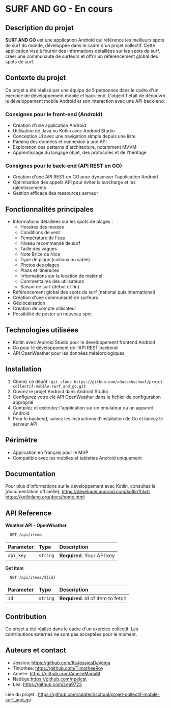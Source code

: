 # SURF AND GO - En cours

## Description du projet

**SURF AND GO** est une application Android qui référence les meilleurs spots de surf du monde, développée dans le cadre d'un projet collectif. Cette application vise à fournir des informations détaillées sur les spots de surf, créer une communauté de surfeurs et offrir un référencement global des spots de surf.

## Contexte du projet

Ce projet a été réalisé par une équipe de 5 personnes dans le cadre d'un exercice de développement mobile et back-end. L'objectif était de découvrir le développement mobile Android et son interaction avec une API back-end.

### Consignes pour le front-end (Android)

- Création d'une application Android
- Utilisation de Java ou Kotlin avec Android Studio
- Conception UI avec une navigation simple depuis une liste
- Parsing des données et connexion à une API
- Exploration des patterns d'architecture, notamment MVVM
- Apprentissage du langage objet, des protocoles et de l'héritage

### Consignes pour le back-end (API REST en GO)

- Création d'une API REST en GO pour dynamiser l'application Android
- Optimisation des appels API pour éviter la surcharge et les ralentissements
- Gestion efficace des ressources serveur

## Fonctionnalités principales

- Informations détaillées sur les spots de plages :
  - Horaires des marées
  - Conditions de vent
  - Température de l'eau
  - Niveau recommandé de surf
  - Taille des vagues
  - Note Brice de Nice
  - Type de plage (cailloux ou sable)
  - Photos des plages
  - Plans et itinéraires
  - Informations sur la location de matériel
  - Commentaires des utilisateurs
  - Saison de surf (début et fin)
- Référencement global des spots de surf (national puis international)
- Création d'une communauté de surfeurs
- Géolocalisation
- Création de compte utilisateur
- Possibilité de poster un nouveau spot

## Technologies utilisées

- Kotlin avec Android Studio pour le développement frontend Android
- Go pour le développement de l'API REST backend
- API OpenWeather pour les données météorologiques

## Installation

1. Clonez ce dépôt : `git clone https://github.com/adatechschool/projet-collectif-mobile-surf_and_go.git`
2. Ouvrez le projet Android dans Android Studio
3. Configurez votre clé API OpenWeather dans le fichier de configuration approprié
4. Compilez et exécutez l'application sur un émulateur ou un appareil Android
5. Pour le backend, suivez les instructions d'installation de Go et lancez le serveur API

## Périmètre

- Application en français pour le MVP
- Compatible avec les mobiles et tablettes Android uniquement

## Documentation

Pour plus d'informations sur le développement avec Kotlin, consultez la [documentation officielle]: https://developer.android.com/kotlin?hl=fr
https://kotlinlang.org/docs/home.html

## API Reference

**Weather API - OpenWeather**

```http
  GET /api/items
```

| Parameter | Type     | Description                |
| :-------- | :------- | :------------------------- |
| `api_key` | `string` | **Required**. Your API key |

**Get item**

```http
  GET /api/items/${id}
```

| Parameter | Type     | Description                       |
| :-------- | :------- | :-------------------------------- |
| `id`      | `string` | **Required**. Id of item to fetch |


## Contribution

Ce projet a été réalisé dans le cadre d'un exercice collectif. Les contributions externes ne sont pas acceptées pour le moment.

## Auteurs et contact

- Jessica: https://github.com/ItsJessicaDaVeiga
- Timothée: https://github.com/TimotheeRoy
- Amélie: https://github.com/AmelieMariaM
- Nadège:https://github.com/npelcat
- Léa: https://github.com/Lea9723


Lien du projet : https://github.com/adatechschool/projet-collectif-mobile-surf_and_go

